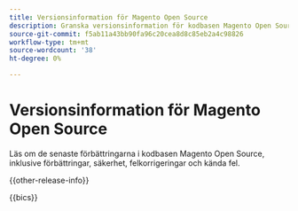```yaml
---
title: Versionsinformation för Magento Open Source
description: Granska versionsinformation för kodbasen Magento Open Source.
source-git-commit: f5ab11a43bb90fa96c20cea8d8c85eb2a4c98826
workflow-type: tm+mt
source-wordcount: '38'
ht-degree: 0%

---
```



# Versionsinformation för Magento Open Source

Läs om de senaste förbättringarna i kodbasen Magento Open Source, inklusive förbättringar, säkerhet, felkorrigeringar och kända fel.

{{other-release-info}}

{{bics}}
